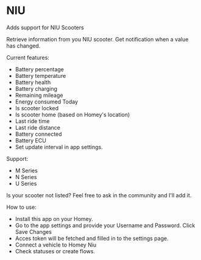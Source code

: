 # NIU

Adds support for NIU Scooters

Retrieve information from you NIU scooter. 
Get notification when a value has changed.

Current features: 
- Battery percentage
- Battery temperature
- Battery health
- Battery charging
- Remaining mileage
- Energy consumed Today
- Is scooter locked
- Is scooter home (based on Homey's location)
- Last ride time 
- Last ride distance 
- Battery connected 
- Battery ECU
- Set update interval in app settings.

Support: 
- M Series
- N Series 
- U Series

Is your scooter not listed?
Feel free to ask in the community and I'll add it.

How to use:
- Install this app on your Homey.
- Go to the app settings and provide your Username and Password. Click Save Changes
- Acces token will be fetched and filled in to the settings page.
- Connect a vehicle to Homey Niu
- Check statuses or create flows.
